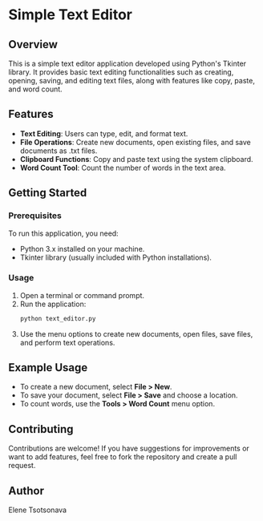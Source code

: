 # Simple Text Editor

## Overview
This is a simple text editor application developed using Python's Tkinter library. It provides basic text editing functionalities such as creating, opening, saving, and editing text files, along with features like copy, paste, and word count.

## Features
- **Text Editing**: Users can type, edit, and format text.
- **File Operations**: Create new documents, open existing files, and save documents as .txt files.
- **Clipboard Functions**: Copy and paste text using the system clipboard.
- **Word Count Tool**: Count the number of words in the text area.

## Getting Started

### Prerequisites
To run this application, you need:
- Python 3.x installed on your machine.
- Tkinter library (usually included with Python installations).

### Usage
1. Open a terminal or command prompt.
2. Run the application:
    ```bash
    python text_editor.py
    ```
3. Use the menu options to create new documents, open files, save files, and perform text operations.

## Example Usage
- To create a new document, select **File > New**.
- To save your document, select **File > Save** and choose a location.
- To count words, use the **Tools > Word Count** menu option.

## Contributing
Contributions are welcome! If you have suggestions for improvements or want to add features, feel free to fork the repository and create a pull request.

## Author
Elene Tsotsonava
